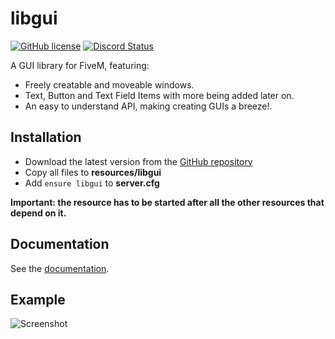 # libgui
[![GitHub license](https://img.shields.io/github/license/FiveM-Scripts/libgui.svg)](LICENSE) <a href="https://discordapp.com/invite/qnAqCEd" title="Chat on Discord"><img alt="Discord Status" src="https://discordapp.com/api/guilds/285462938691567627/widget.png"></a>

A GUI library for FiveM, featuring:

- Freely creatable and moveable windows.
- Text, Button and Text Field Items with more being added later on.
- An easy to understand API, making creating GUIs a breeze!.

## Installation
- Download the latest version from the [GitHub repository](https://github.com/FiveM-Scripts/libgui)
- Copy all files to **resources/libgui**
- Add `ensure libgui` to **server.cfg**

**Important: the resource has to be started after all the other resources that depend on it.**


## Documentation
See the [documentation](https://github.com/FiveM-Scripts/libgui/wiki/Documentation).

## Example
![Screenshot](https://i.imgur.com/ieXgXAS.png)
